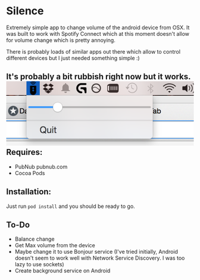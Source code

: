 # Silence
Extremely simple app to change volume of the android device from OSX. It was built to work with Spotify Connect which at this moment doesn't allow for volume change which is pretty annoying.

There is probably loads of similar apps out there which allow to control different devices but I just needed something simple :)

It's probably a bit rubbish right now but it works.
![OSX Volume Control](/img/osx.png?raw=true "OSX Volume Control")
Requires:
---------
  * PubNub pubnub.com
  * Cocoa Pods

Installation:
-----------
Just run `pod install` and you should be ready to go.

To-Do
---------
* Balance change
* Get Max volume from the device
* Maybe change it to use Bonjour service (I've tried initially, Android doesn't seem to work well with Network Service Discovery. I was too lazy to use sockets)
* Create background service on Android

